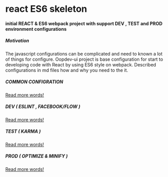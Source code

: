# react ES6 skeleton

#### initial REACT & ES6 webpack project with support DEV , TEST and PROD environment configurations


##### Motivation

The javascript configurations can be complicated and need to known a lot of things for configure. 
Oopdev-ui project is base configuration for start to developing code with React by using ES6 style on webpack. 
Described configurations in md files how and why you need to the it. 

##### COMMON CONFIGRATION

[Read more words!](documents/1-common.md)

##### DEV ( ESLINT , FACEBOOK/FLOW )
 
[Read more words!](documents/2-dev.md)
    
##### TEST ( KARMA ) 

[Read more words!](documents/3-test.md)    
    
##### PROD ( OPTIMIZE & MINIFY )

[Read more words!](documents/4-prod.md)
    
    

